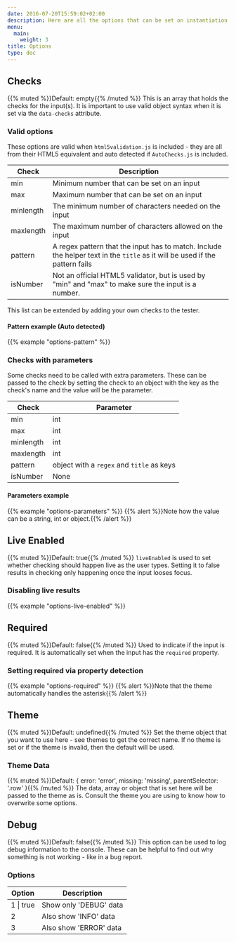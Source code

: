 ```yaml
---
date: 2016-07-20T15:59:02+02:00
description: Here are all the options that can be set on instantiation or via defaults overwrite
menu:
  main:
    weight: 3
title: Options
type: doc
---
```

## Checks
{{% muted %}}Default: empty{{% /muted %}}
This is an array that holds the checks for the input(s). It is important to use valid object syntax when it is set via the `data-checks` attribute.

### Valid options
These options are valid when `html5validation.js` is included - they are all from their HTML5 equivalent and auto detected if `AutoChecks.js` is included.

Check     | Description
----------|----------------------------------------------------------------------------------------
min       | Minimum number that can be set on an input
max       | Maximum number that can be set on an input
minlength | The minimum number of characters needed on the input
maxlength | The maximum number of characters allowed on the input
pattern   | A regex pattern that the input has to match. Include the helper text in the `title` as it will be used if the pattern fails
isNumber  | Not an official HTML5 validator, but is used by "min" and "max" to make sure the input is a number.

This list can be extended by adding your own checks to the tester.

#### Pattern example (Auto detected)
{{% example "options-pattern" %}}

### Checks with parameters
Some checks need to be called with extra parameters. These can be passed to the check by setting the check to an object with the key as the check's name and the value will be the parameter.

Check     | Parameter
----------|----------------------------------------------------------------------------------------
min       | int
max       | int
minlength | int
maxlength | int
pattern   | object with a `regex` and `title` as keys
isNumber  | None

#### Parameters example
{{% example "options-parameters" %}}
{{% alert %}}Note how the value can be a string, int or object.{{% /alert %}}

## Live Enabled
{{% muted %}}Default: true{{% /muted %}}
`liveEnabled` is used to set whether checking should happen live as the user types. Setting it to false results in checking only happening once the input looses focus.

### Disabling live results
{{% example "options-live-enabled" %}}

## Required
{{% muted %}}Default: false{{% /muted %}}
Used to indicate if the input is required. It is automatically set when the input has the `required` property.

### Setting required via property detection
{{% example "options-required" %}}
{{% alert %}}Note that the theme automatically handles the asterisk{{% /alert %}}

## Theme
{{% muted %}}Default: undefined{{% /muted %}}
Set the theme object that you want to use here - see themes to get the correct name. If no theme is set or if the theme is invalid, then the default will be used.

### Theme Data
{{% muted %}}Default: { error: 'error', missing: 'missing', parentSelector: '.row' }{{% /muted %}}
The data, array or object that is set here will be passed to the theme as is. Consult the theme you are using to know how to overwrite some options.

## Debug
{{% muted %}}Default: false{{% /muted %}}
This option can be used to log debug information to the console. These can be helpful to find out why something is not working - like in a bug report.

### Options

Option    | Description
----------|-------------------------------------------
1 \| true | Show only 'DEBUG' data
2         | Also show 'INFO' data
3         | Also show 'ERROR' data

